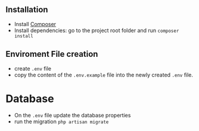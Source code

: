 ## Installation

-   Install [Composer](https://getcomposer.org/download)
-   Install dependencies: go to the project root folder and run `composer install`

## Enviroment File creation

-   create `.env` file
-   copy the content of the `.env.example` file into the newly created `.env` file.

# Database

-   On the `.env` file update the database properties
-   run the migration `php artisan migrate`
